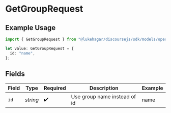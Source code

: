# GetGroupRequest

## Example Usage

```typescript
import { GetGroupRequest } from "@lukehagar/discoursejs/sdk/models/operations";

let value: GetGroupRequest = {
  id: "name",
};
```

## Fields

| Field                        | Type                         | Required                     | Description                  | Example                      |
| ---------------------------- | ---------------------------- | ---------------------------- | ---------------------------- | ---------------------------- |
| `id`                         | *string*                     | :heavy_check_mark:           | Use group name instead of id | name                         |